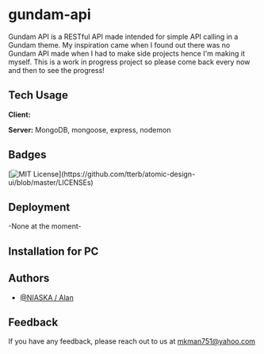 # gundam-api
Gundam API is a RESTful API made intended for simple API calling in a Gundam theme. My inspiration came when I found out there was no Gundam API made when I had to make side projects hence I'm making it myself. This is a work in progress project so please come back every now and then to see the progress!

## Tech Usage

**Client:** 

**Server:** MongoDB, mongoose, express, nodemon

  
## Badges

[![MIT License](https://img.shields.io/apm/l/atomic-design-ui.svg?)](https://github.com/tterb/atomic-design-ui/blob/master/LICENSEs)

  
## Deployment
-None at the moment-


## Installation for PC


## Authors

- [@NIASKA / Alan](https://github.com/NIASKAA)

  
## Feedback

If you have any feedback, please reach out to us at mkman751@yahoo.com
